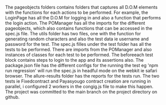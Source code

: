 The pageobjects folders contains folders that captures all D.O.M elements with the functions for each actions to be performed. For example, the LoginPage has all the D.O.M for logging in and also a function that performs the login action.
The POManager has all the imports for the different pageobjects, which also contains functions that can be accessed in the spec.js file.
The utils folder has two files, one with the function for generating random characters and also the test data ie username and password for the test.
The spec.js filles under the test folder has all the tests to be performed. There are imports from the POManager and also instances of classes for each test to be performed. The beforeeach test block contains steps to login to the app and its assertions also.
The package.json file has the different configs for the running the test eg 'npm run regression' will run the spec.js in headful mode on the webkit ie safari browser.
The allure-results folder has the reports for the tests run.
The two tests ie Fixedcontract and Payasyougo contract creation are running in parallel, i configured 2 workers in the congig.js file to make this happen. 
The project was committed to the main branch on the project directory on github.
